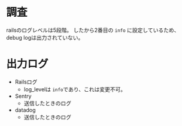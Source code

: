# 調査
railsのログレベルは5段階。
したから2番目の `info` に設定しているため、debug logは出力されていない。

# 出力ログ
- Railsログ
	- log_levelは `info`であり、これは変更不可。
- Sentry
	- 送信したときのログ
- datadog
	- 送信したときのログ
